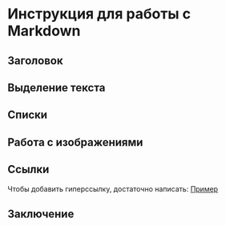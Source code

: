 # Инструкция для работы с Markdown

## Заголовок

## Выделение текста

## Списки

## Работа с изображениями

## Ссылки

Чтобы добавить гиперссылку, достаточно написать:
[Пример](https://istina.msu.ru/profile/Julia_Babykina/)

## Заключение

##